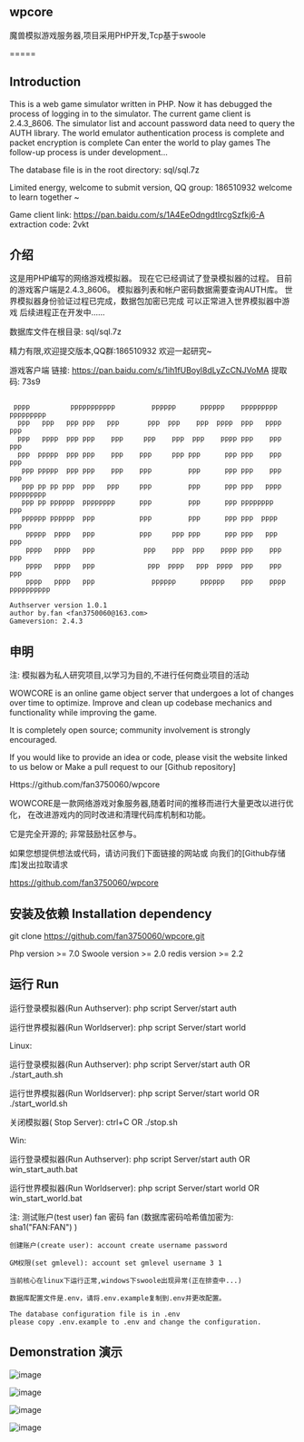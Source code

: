 ## wpcore

魔兽模拟游戏服务器,项目采用PHP开发,Tcp基于swoole

=====

## Introduction
This is a web game simulator written in PHP.
Now it has debugged the process of logging in to the simulator.
The current game client is 2.4.3_8606.
The simulator list and account password data need to query the AUTH library.
The world emulator authentication process is complete and packet encryption is complete
Can enter the world to play games
The follow-up process is under development...

The database file is in the root directory: sql/sql.7z

Limited energy, welcome to submit version, QQ group: 186510932 welcome to learn together ~

Game client link: https://pan.baidu.com/s/1A4EeOdngdtIrcgSzfkj6-A extraction code: 2vkt

## 介绍
这是用PHP编写的网络游戏模拟器。
现在它已经调试了登录模拟器的过程。
目前的游戏客户端是2.4.3_8606。
模拟器列表和帐户密码数据需要查询AUTH库。
世界模拟器身份验证过程已完成，数据包加密已完成
可以正常进入世界模拟器中游戏
后续进程正在开发中......

数据库文件在根目录: sql/sql.7z

精力有限,欢迎提交版本,QQ群:186510932 欢迎一起研究~

游戏客户端 链接: https://pan.baidu.com/s/1ih1fUBoyl8dLyZcCNJVoMA 提取码: 73s9

~~~
                                                                                 
 pppp          ppppppppppp         pppppp      pppppp    ppppppppp   ppppppppp  
  ppp   ppp   ppp ppp   ppp       ppp  ppp    ppp  pppp  ppp   pppp  ppp        
  ppp   pppp  ppp ppp    ppp     ppp    ppp  ppp    pppp ppp    ppp  ppp        
  ppp  ppppp  ppp ppp    ppp    ppp     ppp ppp      ppp ppp    ppp  ppp        
   ppp ppppp  ppp ppp    ppp    ppp         ppp      ppp ppp    ppp  ppp        
   ppp pp pp ppp  ppp   ppp     ppp         ppp      ppp ppp   pppp  ppppppppp  
   ppp pp pppppp  pppppppp      ppp         ppp      ppp pppppppp    ppp        
   pppppp pppppp  ppp           ppp         ppp      ppp ppp  pppp   ppp        
    ppppp  pppp   ppp           ppp     ppp ppp      ppp ppp   ppp   ppp        
    pppp   pppp   ppp            ppp    ppp  ppp    pppp ppp    ppp  ppp        
    pppp   pppp   ppp             ppp  pppp   ppp  pppp  ppp    ppp  ppp        
    pppp   pppp   ppp              pppppp      pppppp    ppp    pppp pppppppppp
        
Authserver version 1.0.1
author by.fan <fan3750060@163.com>
Gameversion: 2.4.3

~~~

## 申明
注: 模拟器为私人研究项目,以学习为目的,不进行任何商业项目的活动

WOWCORE is an online game object server that undergoes a lot of changes over time to optimize.
Improve and clean up codebase mechanics and functionality while improving the game.

It is completely open source; community involvement is strongly encouraged.

If you would like to provide an idea or code, please visit the website linked to us below or
Make a pull request to our [Github repository]

Https://github.com/fan3750060/wpcore

WOWCORE是一款网络游戏对象服务器,随着时间的推移而进行大量更改以进行优化，
在改进游戏内的同时改进和清理代码库机制和功能。

它是完全开源的; 非常鼓励社区参与。
	
如果您想提供想法或代码，请访问我们下面链接的网站或
向我们的[Github存储库]发出拉取请求

https://github.com/fan3750060/wpcore

## 安装及依赖 Installation dependency

git clone https://github.com/fan3750060/wpcore.git

Php version >= 7.0
Swoole version >= 2.0
redis version >= 2.2

## 运行 Run
运行登录模拟器(Run Authserver): php script Server/start auth

运行世界模拟器(Run Worldserver): php script Server/start world

Linux:

运行登录模拟器(Run Authserver): php script Server/start auth OR ./start_auth.sh

运行世界模拟器(Run Worldserver): php script Server/start world OR ./start_world.sh

关闭模拟器( Stop Server): ctrl+C OR ./stop.sh 

Win:

运行登录模拟器(Run Authserver): php script Server/start auth OR win_start_auth.bat

运行世界模拟器(Run Worldserver): php script Server/start world OR win_start_world.bat

注: 测试账户(test user) fan 密码 fan  (数据库密码哈希值加密为: sha1("FAN:FAN") )

	创建账户(create user): account create username password

	GM权限(set gmlevel): account set gmlevel username 3 1

	当前核心在linux下运行正常,windows下swoole出现异常(正在排查中...)

	数据库配置文件是.env，请将.env.example复制到.env并更改配置。

	The database configuration file is in .env
	please copy .env.example to .env and change the configuration.

## Demonstration 演示

![image](https://pictureblog.oss-cn-beijing.aliyuncs.com/1.png)

![image](https://pictureblog.oss-cn-beijing.aliyuncs.com/2.png)

![image](https://pictureblog.oss-cn-beijing.aliyuncs.com/3.png)

![image](https://pictureblog.oss-cn-beijing.aliyuncs.com/4.png)







	



